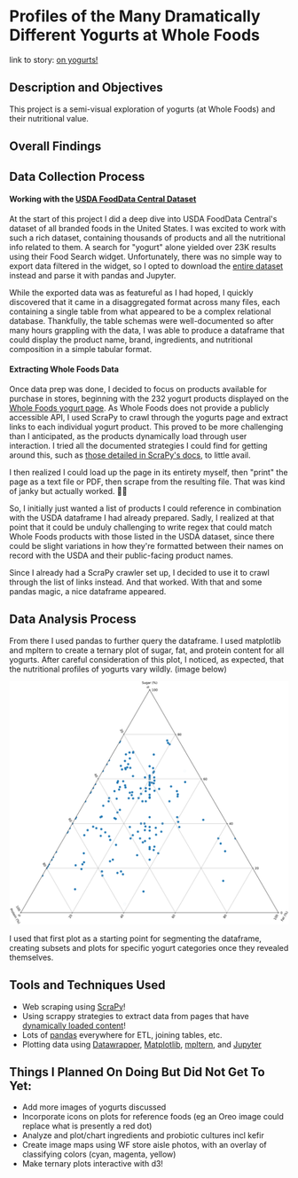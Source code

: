 # Profiles of the Many Dramatically Different Yogurts at Whole Foods
link to story: [on yogurts!](https://jellomoat.github.io/yogurts/)

## Description and Objectives
This project is a semi-visual exploration of yogurts (at Whole Foods) and their nutritional value.

## Overall Findings



## Data Collection Process

#### Working with the [USDA FoodData Central Dataset](https://fdc.nal.usda.gov/download-datasets.html)
At the start of this project I did a deep dive into USDA FoodData Central's dataset of all branded foods in the United States.  I was excited to work with such a rich dataset, containing thousands of products and all the nutritional info related to them.  A search for "yogurt" alone yielded over 23K results using their Food Search widget.  Unfortunately, there was no simple way to export data filtered in the widget, so I opted to download the [entire dataset](https://fdc.nal.usda.gov/download-datasets.html) instead and parse it with pandas and Jupyter.

While the exported data was as featureful as I had hoped, I quickly discovered that it came in a disaggregated format across many files, each containing a single table from what appeared to be a complex relational database.  Thankfully, the table schemas were well-documented so after many hours grappling with the data, I was able to produce a dataframe that could display the product name, brand, ingredients, and nutritional composition in a simple tabular format.

#### Extracting Whole Foods Data

Once data prep was done, I decided to focus on products available for purchase in stores, beginning with the 232 yogurt products displayed on the [Whole Foods yogurt page](https://www.wholefoodsmarket.com/products/dairy-eggs/yogurt).  As Whole Foods does not provide a publicly accessible API, I used ScraPy to crawl through the yogurts page and extract links to each individual yogurt product.  This proved to be more challenging than I anticipated, as the products dynamically load through user interaction.  I tried all the documented strategies I could find for getting around this, such as [those detailed in ScraPy's docs](https://docs.scrapy.org/en/latest/topics/dynamic-content.html), to little avail.

I then realized I could load up the page in its entirety myself, then "print" the page as a text file or PDF, then scrape from the resulting file.  That was kind of janky but actually worked. 🤷‍♀️

So, I initially just wanted a list of products I could reference in combination with the USDA dataframe I had already prepared.  Sadly, I realized at that point that it could be unduly challenging to write regex that could match Whole Foods products with those listed in the USDA dataset, since there could be slight variations in how they're formatted between their names on record with the USDA and their public-facing product names.

Since I already had a ScraPy crawler set up, I decided to use it to crawl through the list of links instead.  And that worked.  With that and some pandas magic, a nice dataframe appeared.

## Data Analysis Process

From there I used pandas to further query the dataframe.  I used matplotlib and mpltern to create a ternary plot of sugar, fat, and protein content for all yogurts.  After careful consideration of this plot, I noticed, as expected, that the nutritional profiles of yogurts vary wildly.  (image below)

![First ternary plot](./figures/all.svg)

I used that first plot as a starting point for segmenting the dataframe, creating subsets and plots for specific yogurt categories once they revealed themselves.

## Tools and Techniques Used
- Web scraping using [ScraPy](https://scrapy.org/)!
- Using scrappy strategies to extract data from pages that have [dynamically loaded content](https://docs.scrapy.org/en/latest/topics/dynamic-content.html)!
- Lots of [pandas](https://pandas.pydata.org/) everywhere for ETL, joining tables, etc.
- Plotting data using [Datawrapper](https://www.datawrapper.de/), [Matplotlib](https://matplotlib.org/stable/index.html), [mpltern](https://mpltern.readthedocs.io/en/latest/), and [Jupyter](https://jupyter.org/)

## Things I Planned On Doing But Did Not Get To Yet:
- Add more images of yogurts discussed
- Incorporate icons on plots for reference foods (eg an Oreo image could replace what is presently a red dot)
- Analyze and plot/chart ingredients and probiotic cultures incl kefir
- Create image maps using WF store aisle photos, with an overlay of classifying colors (cyan, magenta, yellow)
- Make ternary plots interactive with d3!
